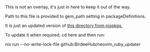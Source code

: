 This is not an overlay, it's just in here to keep it out of the way.

Path to this file is provided to gem_path setting in packageDefinitions.

It is just an updated version of [this directory from nixpkgs.](https://github.com/NixOS/nixpkgs/tree/74ad6cb1d2b14edb4ad1fffc0791e94910c61453/pkgs/applications/editors/neovim/ruby_provider)

To update it when required, cd here and then run:

nix run --no-write-lock-file github:BirdeeHub/neovim_ruby_updater

